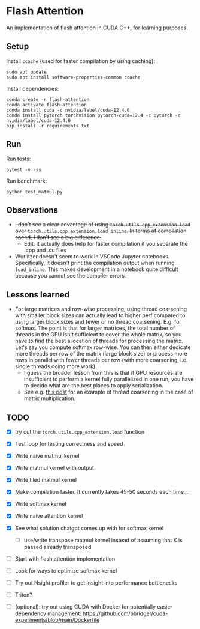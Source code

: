 # Flash Attention

An implementation of flash attention in CUDA C++, for learning purposes.

## Setup

Install `ccache` (used for faster compilation by using caching):

```shell
sudo apt update
sudo apt install software-properties-common ccache
```

Install dependencies:

```shell
conda create -n flash-attention
conda activate flash-attention
conda install cuda -c nvidia/label/cuda-12.4.0
conda install pytorch torchvision pytorch-cuda=12.4 -c pytorch -c nvidia/label/cuda-12.4.0
pip install -r requirements.txt
```

## Run

Run tests:

```shell
pytest -v -ss
```

Run benchmark:

```shell
python test_matmul.py
```


## Observations

- ~~I don't see a clear advantage of using `torch.utils.cpp_extension.load` over `torch.utils.cpp_extension.load_inline`. In terms of compilation speed, I don't see a big difference.~~
    - Edit: it actually does help for faster compilation if you separate the .cpp and .cu files
- Wurlitzer doesn't seem to work in VSCode Jupyter notebooks. Specifically, it doesn't print the compilation output when running `load_inline`. This makes development in a notebook quite difficult because you cannot see the compiler errors.

## Lessons learned

- For large matrices and row-wise processing, using thread coarsening with smaller block sizes can actually lead to higher perf compared to using larger block sizes and fewer or no thread coarsening. E.g. for softmax. The point is that for larger matrices, the total number of threads in the GPU isn't sufficient to cover the whole matrix, so you have to find the best allocation of threads for processing the matrix. Let's say you compute softmax row-wise. You can then either dedicate more threads per row of the matrix (large block size) or process more rows in parallel with fewer threads per row (with more coarsening, i.e. single threads doing more work).
    - I guess the broader lesson from this is that if GPU resources are insufficient to perform a kernel fully parallelized in one run, you have to decide what are the best places to apply serialization.
    - See e.g. [this post](https://ajdillhoff.github.io/notes/gpu_performance_basics/#thread-coarsening) for an example of thread coarsening in the case of matrix multiplication.


## TODO

- [x] try out the `torch.utils.cpp_extension.load` function
- [x] Test loop for testing correctness and speed
- [x] Write naive matmul kernel
- [x] Write matmul kernel with output 
- [x] Write tiled matmul kernel
- [x] Make compilation faster. It currently takes 45-50 seconds each time...
- [x] Write softmax kernel
- [x] Write naive attention kernel
- [x] See what solution chatgpt comes up with for softmax kernel
    - [ ] use/write transpose matmul kernel instead of assuming that K is passed already transposed
- [ ] Start with flash attention implementation
- [ ] Look for ways to optimize softmax kernel
- [ ] Try out Nsight profiler to get insight into performance bottlenecks
- [ ] Triton?
- [ ] (optional): try out using CUDA with Docker for potentially easier dependency management: https://github.com/pbridger/cuda-experiments/blob/main/Dockerfile 


